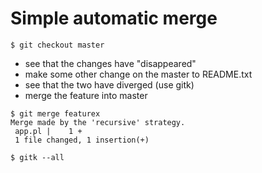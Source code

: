 # Simple automatic merge


```
$ git checkout master
```

* see that the changes have "disappeared"
* make some other change on the master to README.txt
* see that the two have diverged (use gitk)
* merge the feature into master


```
$ git merge featurex
Merge made by the 'recursive' strategy.
 app.pl |    1 +
 1 file changed, 1 insertion(+)

$ gitk --all
```


